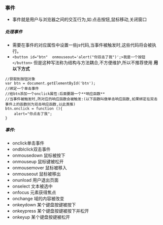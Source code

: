 ### 事件
- 事件就是用户与浏览器之间的交互行为,如:点击按钮,鼠标移动,关闭窗口
##### 处理事件
- 需要在事件的对应属性中设置一些js代码,当事件被触发时,这些代码将会被执行。
- `<button id="btn"  onmouseout='alert("你双击了我")';>我是一个按钮</button>`  但是这种写法称为结构与方法耦合,不方便维护,所以不推荐使用
**用以下方式**
```
//获取到按钮对象
var btn = document.getElementById('btn');
//绑定一个单击事件
//给btn添加一个onclick属性:后面要跟一个**响应函数**
//当事件被触发时,所对应的响应函数会被触发:(以下函数叫做单击响应函数,如果绑定在双击事件上的函数则为双击响应函数,以此类推)
btn.onclick = function (){
    alert="你点击了我";
}
```

##### 事件:
- onclick单击事件
- ondblclick双击事件
- onmousedown 鼠标被按下
- onmouseup 鼠标键被松开
- onmousemover 鼠标被移入
- onmouseout 鼠标被移出
- onunload 用户退出页面
- onselect 文本被选中
- onfocus 元素获得焦点
- onchange 域的内容被改变
- onkeydown 某个键盘按键被按下
- onkeypress 某个键盘按键被按下并松开
- onkeyup 某个键盘按键被松开
